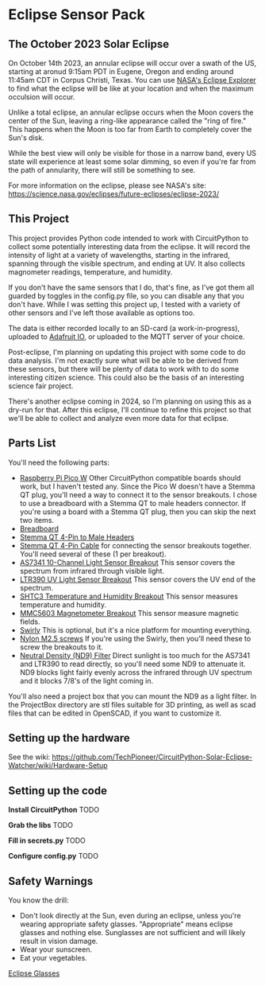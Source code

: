 # Eclipse Sensor Pack

## The October 2023 Solar Eclipse

On October 14th 2023, an annular eclipse will occur over a swath of the US, starting at aronud 9:15am PDT
in Eugene, Oregon and ending around 11:45am CDT in Corpus Christi, Texas. You can use
[NASA's Eclipse Explorer](https://svs.gsfc.nasa.gov/webapps/eclipse-explorer/)
to find what the eclipse will be like at your location and when the maximum occulsion will occur.

Unlike a total eclipse, an annular eclipse occurs when the Moon covers the center of the Sun,
leaving a ring-like appearance called the "ring of fire." This happens when the Moon is too
far from Earth to completely cover the Sun's disk.

While the best view will only be visible for those in a narrow band, every US state will
experience at least some solar dimming, so even if you're far from the path of annularity, there
will still be something to see.

For more information on the eclipse, please see NASA's site:
https://science.nasa.gov/eclipses/future-eclipses/eclipse-2023/

## This Project

This project provides Python code intended to work with CircuitPython to collect some potentially interesting
data from the eclipse. It will record the intensity of light at a variety of wavelengths, starting in the infrared,
spanning through the visible spectrum, and ending at UV. It also collects magnometer readings, temperature, and humidity.

If you don't have the same sensors that I do, that's fine, as I've got them all guarded by toggles in the config.py file,
so you can disable any that you don't have. While I was setting this project up, I tested with a variety of other sensors
and I've left those available as options too.

The data is either recorded locally to an SD-card (a work-in-progress), uploaded to [Adafruit IO](https://io.adafruit.com), or uploaded
to the MQTT server of your choice.

Post-eclipse, I'm planning on updating this project with some code to do data analysis. I'm not exactly sure what will be able
to be derived from these sensors, but there will be plenty of data to work with to do some interesting citizen science.
This could also be the basis of an interesting science fair project.

There's another eclipse coming in 2024, so I'm planning on using this as a dry-run for that. After this eclipse, I'll continue
to refine this project so that we'll be able to collect and analyze even more data for that eclipse.

## Parts List

You'll need the following parts:

- [Raspberry Pi Pico W](https://www.adafruit.com/product/5544) Other CircuitPython compatible boards should work, but I haven't tested any.
Since the Pico W doesn't have a Stemma QT plug, you'll need a way to connect it to the sensor breakouts. I chose to use a breadboard with
a Stemma QT to male headers connector. If you're using a board with a Stemma QT plug, then you can skip the next two items.
- [Breadboard](https://www.adafruit.com/product/4539)
- [Stemma QT 4-Pin to Male Headers](https://www.adafruit.com/product/4209)
- [Stemma QT 4-Pin Cable](https://www.adafruit.com/product/4399) for connecting the sensor breakouts together. You'll need several of these (1 per breakout).
- [AS7341 10-Channel Light Sensor Breakout](https://www.adafruit.com/product/4698) This sensor covers the spectrum from infrared through visible light.
- [LTR390 UV Light Sensor Breakout](https://www.adafruit.com/product/4831) This sensor covers the UV end of the spectrum.
- [SHTC3 Temperature and Humidity Breakout](https://www.adafruit.com/product/4636) This sensor measures temperature and humidity.
- [MMC5603 Magnetometer Breakout](https://www.adafruit.com/product/5579) This sensor measure magnetic fields.
- [Swirly](https://www.adafruit.com/product/5774) This is optional, but it's a nice platform for mounting everything.
- [Nylon M2.5 screws](https://www.adafruit.com/product/3658) If you're using the Swirly, then you'll need these to screw the breakouts to it.
- [Neutral Density (ND9) Filter](https://www.amazon.com/Lighting-Neutral-Density-Flashlight-Photography/dp/B08818V6Y2) Direct sunlight is too much for the AS7341 and LTR390 to read directly, so you'll need some ND9 to attenuate it. ND9 blocks light fairly evenly across the infrared through UV spectrum and it blocks 7/8's of the light coming in.

You'll also need a project box that you can mount the ND9 as a light filter. In the ProjectBox directory are stl files suitable
for 3D printing, as well as scad files that can be edited in OpenSCAD, if you want to customize it.

## Setting up the hardware

See the wiki: https://github.com/TechPioneer/CircuitPython-Solar-Eclipse-Watcher/wiki/Hardware-Setup

## Setting up the code

**Install CircuitPython**
TODO

**Grab the libs**
TODO

**Fill in secrets.py**
TODO

**Configure config.py**
TODO

## Safety Warnings

You know the drill:

- Don't look directly at the Sun, even during an eclipse, unless you're wearing appropriate safety glasses. "Appropriate" means eclipse glasses and nothing else. Sunglasses are not sufficient and will likely result in vision damage.
- Wear your sunscreen.
- Eat your vegetables.

[Eclipse Glasses](https://www.amazon.com/gp/product/B0C2Y3SFVS/)

## 
